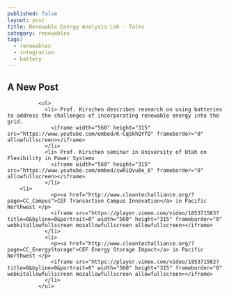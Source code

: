 ```yaml
---
published: false
layout: post
title: Renewable Energy Analysis Lab - Talks
category: renewables
tags:
  - renewables
  - integration
  - battery
---
```

## A New Post

              <ul>
                <li> Prof. Kirschen describes research on using batteries to address the challenges of incorporating renewable energy into the grid.
                  <iframe width="560" height="315" src="https://www.youtube.com/embed/K-CqSkhQYfQ" frameborder="0" allowfullscreen></iframe>
                </li>
                <li> Prof. Kirschen seminar in University of Utah on Flexibility in Power Systems
                  <iframe width="560" height="315" src="https://www.youtube.com/embed/swRiQvu8e_8" frameborder="0" allowfullscreen></iframe>
                </li>
		<li>
                  <p><a href="http://www.cleantechalliance.org/?page=CC_Campus">CEF Transactive Campus Innovation</a> in Pacific Northwest </p>
                  <iframe src="https://player.vimeo.com/video/185371583?title=0&byline=0&portrait=0" width="560" height="315" frameborder="0" webkitallowfullscreen mozallowfullscreen allowfullscreen></iframe>
                </li>
                <li>
                  <p><a href="http://www.cleantechalliance.org/?page=CC_EnergyStorage">CEF Energy Storage Impact</a> in Pacific Northwest </p>
                  <iframe src="https://player.vimeo.com/video/185371582?title=0&byline=0&portrait=0" width="560" height="315" frameborder="0" webkitallowfullscreen mozallowfullscreen allowfullscreen></iframe>
                </li>
              </ul>

